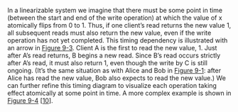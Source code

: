 In a linearizable system we imagine that there must be some point in time (between the start and end
of the write operation) at which the value of x atomically flips from 0 to 1. Thus, if one
client’s read returns the new value 1, all subsequent reads must also return the new value, even if
the write operation has not yet completed. This timing dependency is illustrated with an arrow in [Figure 9-3](#fig_consistency_linearizability_2).
Client A is the first to read the new value, 1. Just after A’s read returns, B begins a new read.
Since B’s read occurs strictly after A’s read, it must also return 1, even though the write by C is
still ongoing. (It’s the same situation as with Alice and Bob in
[Figure 9-1](#fig_consistency_linearizability_0): after Alice has read the new value, Bob also expects to read
the new value.) We can further refine this timing diagram to visualize each operation taking effect atomically at
some point in time. A more complex example is shown in [Figure 9-4](#fig_consistency_linearizability_3)
[[10](ch09.html#Kingsbury2015uh)].